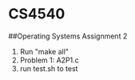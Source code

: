 # CS4540
##Operating Systems Assignment 2
1. Run "make all"
2. Problem 1: A2P1.c
3. run test.sh to test

